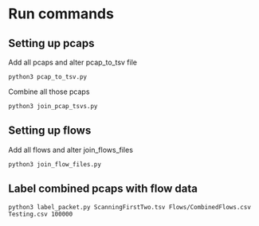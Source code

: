 # Run commands

## Setting up pcaps

Add all pcaps and alter pcap_to_tsv file

`python3 pcap_to_tsv.py`

Combine all those pcaps 

`python3 join_pcap_tsvs.py`

## Setting up flows 

Add all flows and alter join_flows_files

`python3 join_flow_files.py`

## Label combined pcaps with flow data 

`python3 label_packet.py ScanningFirstTwo.tsv Flows/CombinedFlows.csv Testing.csv 100000`